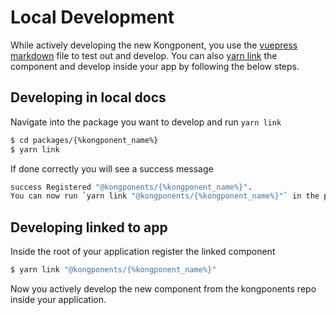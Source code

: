 # Local Development

While actively developing the new Kongponent, you use the [vuepress markdown](#developing-in-local-docs) file to test out and develop. You can also [yarn link](#developing-linked-to-app) the component and develop inside your app by following the below steps. 

## Developing in local docs
Navigate into the package you want to develop and run `yarn link`

```bash
$ cd packages/{%kongponent_name%}
$ yarn link
```
If done correctly you will see a success message

```bash
success Registered "@kongponents/{%kongponent_name%}".
You can now run `yarn link "@kongponents/{%kongponent_name%}"` in the projects where you want to use this package and it will be used instead.
```


## Developing linked to app
Inside the root of your application register the linked component

```bash
$ yarn link "@kongponents/{%kongponent_name%}"
```

Now you actively develop the new component from the kongponents repo inside your application. 
